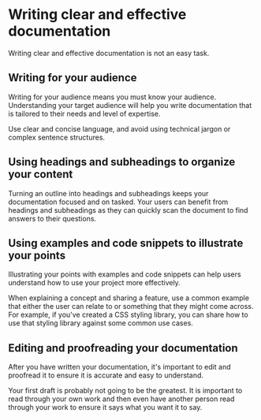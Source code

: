 # Writing clear and effective documentation

Writing clear and effective documentation is not an easy task.

## Writing for your audience

Writing for your audience means you must know your audience. Understanding your target audience will help you write documentation that is tailored to their needs and level of expertise.

Use clear and concise language, and avoid using technical jargon or complex sentence structures.

## Using headings and subheadings to organize your content

Turning an outline into headings and subheadings keeps your documentation focused and on tasked.
Your users can benefit from headings and subheadings as they can quickly scan the document to find answers to their questions.

## Using examples and code snippets to illustrate your points

Illustrating your points with examples and code snippets can help users understand how to use your project more effectively.

When explaining a concept and sharing a feature, use a common example that either the user can relate to or something that they might come across. For example, if you've created a CSS styling library, you can share how to use that styling library against some common use cases.

## Editing and proofreading your documentation

After you have written your documentation, it's important to edit and proofread it to ensure it is accurate and easy to understand.

Your first draft is probably not going to be the greatest. It is important to read through your own work and then even have another person read through your work to ensure it says what you want it to say.
